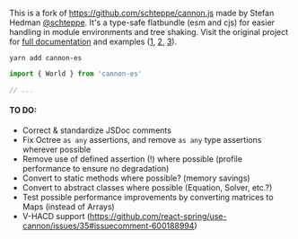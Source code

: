 This is a fork of https://github.com/schteppe/cannon.js made by Stefan Hedman [@schteppe](https://github.com/schteppe). It's a type-safe flatbundle (esm and cjs) for easier handling in module environments and tree shaking. Visit the original project for [full documentation](http://schteppe.github.io/cannon.js/docs/) and examples ([1](http://schteppe.github.io/cannon.js/), [2](http://github.com/schteppe/cannon.js/tree/master/examples), [3](http://github.com/schteppe/cannon.js/tree/master/demos)).

    yarn add cannon-es

```jsx
import { World } from 'cannon-es'

// ...
```

#### TO DO:

- Correct & standardize JSDoc comments
- Fix Octree `as any` assertions, and remove `as any` type assertions wherever possible
- Remove use of defined assertion (!) where possible (profile performance to ensure no degradation)
- Convert to static methods where possible? (memory savings)
- Convert to abstract classes where possible (Equation, Solver, etc.?)
- Test possible performance improvements by converting matrices to Maps (instead of Arrays)
- V-HACD support (https://github.com/react-spring/use-cannon/issues/35#issuecomment-600188994)
